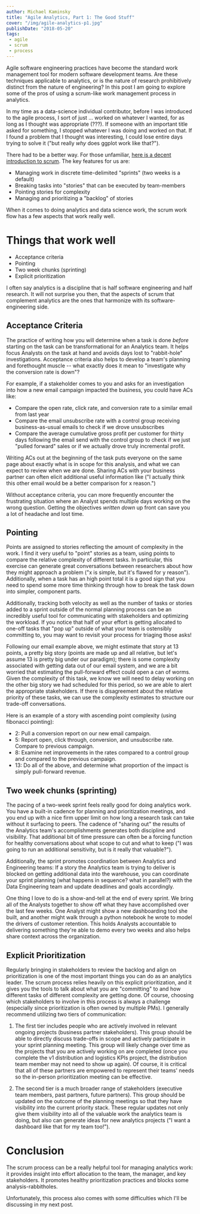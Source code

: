 ```yaml
---
author: Michael Kaminsky
title: "Agile Analytics, Part 1: The Good Stuff"
cover: "/img/agile-analytics-p1.jpg"
publishDate: "2018-05-20"
tags: 
 - agile 
 - scrum
 - process
---
```


Agile software engineering practices have become the standard work management tool for modern software development teams. Are these techniques applicable to analytics, or is the nature of research prohibitively distinct from the nature of engineering? In this post I am going to explore some of the pros of using a scrum-like work management process in analytics. 
<!--more-->

In my time as a data-science individual contributor, before I was introduced to the agile process, I sort of just ... worked on whatever I wanted, for as long as I thought was appropriate (???). If someone with an important title asked for something, I stopped whatever I was doing and worked on that. If I found a problem that I thought was interesting, I could lose entire days trying to solve it ("but really *why* does ggplot work like that?").

There had to be a better way. For those unfamiliar, [here is a decent introduction to scrum](https://apiumhub.com/tech-blog-barcelona/scrum-sprint-explanation/). The key features for us are:

* Managing work in discrete time-delimited "sprints" (two weeks is a default)
* Breaking tasks into "stories" that can be executed by team-members
* Pointing stories for complexity
* Managing and prioritizing a "backlog" of stories

When it comes to doing analytics and data science work, the scrum work flow has a few aspects that work really well.

# Things that work well
* Acceptance criteria
* Pointing
* Two week chunks (sprinting)
* Explicit prioritization

I often say analytics is a discipline that is half software engineering and half research. It will not surprise you then, that the aspects of scrum that complement analytics are the ones that harmonize with its software-engineering side.

## Acceptance Criteria

The practice of writing how you will determine when a task is done *before* starting on the task can be transformational for an Analytics team. It helps focus Analysts on the task at hand and avoids days lost to "rabbit-hole" investigations. Acceptance criteria also helps to develop a team's planning and forethought muscle -- what exactly does it mean to "investigate why the conversion rate is down"?

For example, if a stakeholder comes to you and asks for an investigation into how a new email campaign impacted the business, you could have ACs like:

* Compare the open rate, click rate, and conversion rate to a similar email from last year
* Compare the email unsubscribe rate with a control group receiving business-as-usual emails to check if we drove unsubscribes
* Compare the average cumulative gross profit per customer for thirty days following the email send with the control group to check if we just "pulled forward" sales or if we actually drove truly incremental profit.

Writing ACs out at the beginning of the task puts everyone on the same page about exactly what is in scope for this analysis, and what we can expect to review when we are done. Sharing ACs with your business partner can often elicit additional useful information like ("I actually think this other email would be a better comparison for x reason.")

Without acceptance criteria, you can more frequently encounter the frustrating situation where an Analyst spends multiple days working on the wrong question. Getting the objectives *written down* up front can save you a lot of headache and lost time.

## Pointing

Points are assigned to stories reflecting the amount of complexity in the work. I find it very useful to "point" stories as a team, using points to compare the relative complexity of different tasks. In particular, this exercise can generate great conversations between researchers about how they might approach a problem ("x is simple, but it's flawed for y reason").  Additionally, when a task has an high point total it is a good sign that you need to spend some more time thinking through how to break the task down into simpler, component parts.

Additionally, tracking both velocity as well as the number of tasks or stories added to a sprint outside of the normal planning process can be an incredibly useful tool for communicating with stakeholders and optimizing the workload. If you notice that half of your effort is getting allocated to one-off tasks that "pop up" outside of what your team is ostensibly committing to, you may want to revisit your process for triaging those asks!

Following our email example above, we might estimate that story at 13 points, a pretty big story (points are made up and all relative, but let's assume 13 is pretty big under our paradigm); there is some complexity associated with getting data out of our email system, and we are a bit worried that estimating the pull-forward effect could open a can of worms. Given the complexity of this task, we know we will need to delay working on the other big story we had scheduled for this period, so we are able to alert the appropriate stakeholders. If there is disagreement about the relative priority of these tasks, we can use the complexity estimates to structure our trade-off conversations.

Here is an example of a story with ascending point complexity (using fibonacci pointing):

* 2: Pull a conversion report on our new email campaign.
* 5: Report open, click through, conversion, and unsubscribe rate. Compare to previous campaign.
* 8: Examine net improvements in the rates compared to a control group and compared to the previous campaign.
* 13: Do all of the above, and determine what proportion of the impact is simply pull-forward revenue.

## Two week chunks (sprinting)

The pacing of a two-week sprint feels really good for doing analytics work. You have a built-in cadence for planning and prioritization meetings, and you end up with a nice firm upper limit on how long a research task can take without it surfacing to peers.  The cadence of "sharing out" the results of the Analytics team's accomplishments generates both discipline and visibility. That additional bit of time pressure can often be a forcing function for healthy conversations about what scope to cut and what to keep ("I was going to run an additional sensitivity, but is it really that valuable?").  

Additionally, the sprint promotes coordination between Analytics and Engineering teams: If a story the Analytics team is trying to deliver is blocked on getting additional data into the warehouse, you can coordinate your sprint planning (what happens in sequence? what in parallel?) with the Data Engineering team and update deadlines and goals accordingly. 

One thing I love to do is a show-and-tell at the end of every sprint. We bring all of the Analysts together to show off what they have accomplished over the last few weeks. One Analyst might show a new dashboarding tool she built, and another might walk through a python notebook he wrote to model the drivers of customer retention. This holds Analysts accountable to delivering something they're able to demo every two weeks and also helps share context across the organization.

## Explicit Prioritization
Regularly bringing in stakeholders to review the backlog and align on prioritization is one of the most important things you can do as an analytics leader. The scrum process relies heavily on this explicit prioritization, and it gives you the tools to talk about what you are "committing" to and how different tasks of different complexity are getting done.  Of course, choosing which stakeholders to involve in this process is always a challenge (especially since prioritization is often owned by multiple PMs). I generally recommend utilizing two tiers of communication: 

1. The first tier includes people who are actively involved in relevant ongoing projects (business partner stakeholders). This group should be able to directly discuss trade-offs in scope and actively participate in your sprint planning meeting. This group will likely change over time as the projects that you are actively working on are completed (once you complete the v1 distribution and logistics KPIs project, the distribution team member may not need to show up again). Of course, it is critical that all of these partners are empowered to represent their teams' needs so the in-person prioritization meeting can be effective.

2. The second tier is a much broader range of stakeholders (executive team members, past partners, future partners). This group should be updated on the outcome of the planning meetings so that they have visibility into the current priority stack. These regular updates not only give them visibility into all of the valuable work the analytics team is doing, but also can generate ideas for new analytics projects ("I want a dashboard like that for my team too!").

# Conclusion

The scrum process can be a really helpful tool for managing analytics work: it provides insight into effort allocation to the team, the manager, and key stakeholders. It promotes healthy prioritization practices and blocks some analysis-rabbitholes. 

Unfortunately, this process also comes with some difficulties which I'll be discussing in my next post.
